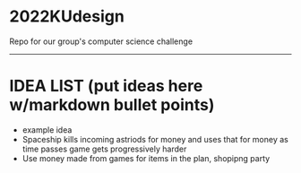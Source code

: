 # 2022KUdesign
Repo for our group's computer science challenge


----------------------------------------------
# IDEA LIST (put ideas here w/markdown bullet points)
- example idea
- Spaceship kills incoming astriods for money and uses that for money as time passes game gets progressively harder
- Use money made from games for items in the plan, shopipng party
